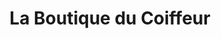 ---
title: "La Boutique du Coiffeur"
url: /saint-laurent-du-var/la-boutique-du-coiffeur/
shop: fournitures pour coiffeurs
---